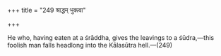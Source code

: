 +++
title = "249 श्राद्धम् भुक्त्वा"

+++

He who, having eaten at a śrāddha, gives the leavings to a śūdra,—this foolish man falls headlong into the Kālasūtra hell.—(249)